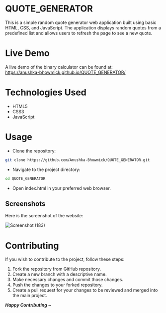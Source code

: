 # QUOTE_GENERATOR
This is a simple random quote generator web application built using basic HTML, CSS, and JavaScript. The application displays random quotes from a predefined list and allows users to refresh the page to see a new quote.

# Live Demo
A live demo of the binary calculator can be found at: <br>
https://anushka-bhowmick.github.io/QUOTE_GENERATOR/

# Technologies Used
- HTML5
- CSS3
- JavaScript

# Usage
- Clone the repository:
 ``` bash
 git clone https://github.com/Anushka-Bhowmick/QUOTE_GENERATOR.git
 ``` 
- Navigate to the project directory:
``` bash
cd QUOTE_GENERATOR
``` 
- Open index.html in your preferred web browser.

## Screenshots
Here is the screenshot of the website:
 
![Screenshot (183)](https://github.com/Anushka-Bhowmick/QUOTE_GENERATOR/assets/76967222/29aefcb9-40c6-4c23-bc82-1ca8921780a0)

# Contributing
If you wish to contribute to the project, follow these steps:

1. Fork the repository from GitHub repository.
2. Create a new branch with a descriptive name.
3. Make necessary changes and commit those changes.
4. Push the changes to your forked repository.
5. Create a pull request for your changes to be reviewed and merged into the main project.

***Happy Contributing ~***
